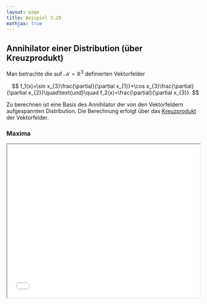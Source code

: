 ```yaml
---
layout: page
title: Beispiel 3.29
mathjax: true
---
```


## Annihilator einer Distribution (über Kreuzprodukt)

Man betrachte die auf $\mathcal{M}=\mathbb{R}^{3}$
definierten Vektorfelder 

$$
f_1(x)=\sin x_{3}\frac{\partial}{\partial x_{1}}+\cos x_{3}\frac{\partial}{\partial x_{2}}\quad\text{und}\quad 
f_2(x)=\frac{\partial}{\partial x_{3}}.
$$

Zu berechnen ist eine Basis des Annihilator der von den Vektorfeldern aufgespannten Distribution. Die Berechnung erfolgt über das [Kreuzprodukt](https://de.wikipedia.org/wiki/Kreuzprodukt) der Vektorfelder.

### Maxima

<iframe src="Annihilator3.html" width="100%" height="400"></iframe>

